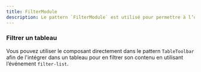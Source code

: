 ```yaml
---
title: FilterModule
description: Le pattern `FilterModule` est utilisé pour permettre à l’utilisateur de sélectionner des filtres.
---
```


<doc-tabs>

<doc-tab-item label="Utilisation">

<doc-example file="filter-module/usage"></doc-example>

### Filtrer un tableau

Vous pouvez utiliser le composant directement dans le pattern `TableToolbar` afin de l'intégrer dans un tableau pour en filtrer son contenu en utilisant l’événement `filter-list`.

<doc-example file="filter-module/table-toolbar"></doc-example>

</doc-tab-item>

<doc-tab-item label="API">
<doc-api name="filter-module"></doc-api>
</doc-tab-item>

</doc-tabs>
